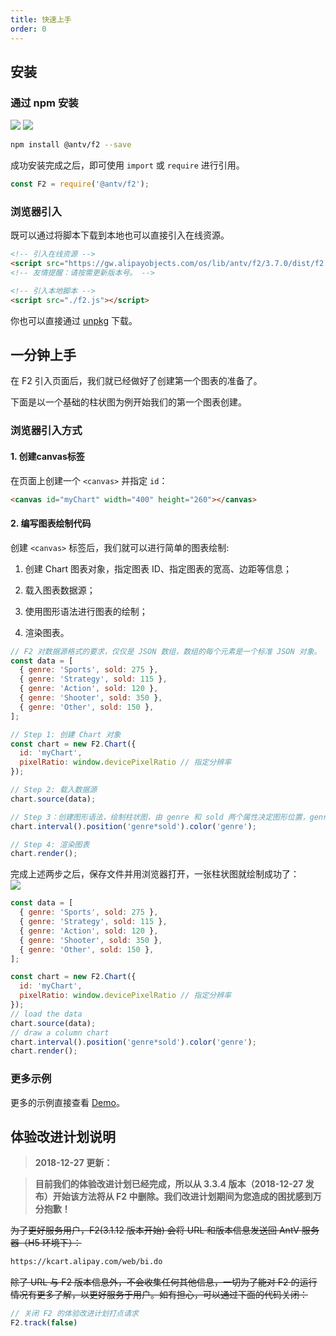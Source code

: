 ```yaml
---
title: 快速上手
order: 0
---
```


## 安装

### 通过 npm 安装

[![](https://img.shields.io/npm/v/@antv/f2.svg)](https://npmjs.com/package/@antv/f2)
[![](https://img.shields.io/npm/dm/@antv/f2.svg)](https://npmjs.com/package/@antv/f2)

```bash
npm install @antv/f2 --save
```

成功安装完成之后，即可使用 `import` 或 `require` 进行引用。

```javascript
const F2 = require('@antv/f2');
```

### 浏览器引入

既可以通过将脚本下载到本地也可以直接引入在线资源。

```html
<!-- 引入在线资源 -->
<script src="https://gw.alipayobjects.com/os/lib/antv/f2/3.7.0/dist/f2.min.js"></script>
<!-- 友情提醒：请按需更新版本号。 -->
```


```html
<!-- 引入本地脚本 -->
<script src="./f2.js"></script>
```
你也可以直接通过 [unpkg](https://unpkg.com/@antv/f2) 下载。

## 一分钟上手

在 F2 引入页面后，我们就已经做好了创建第一个图表的准备了。

下面是以一个基础的柱状图为例开始我们的第一个图表创建。

### 浏览器引入方式

#### 1. 创建canvas标签

在页面上创建一个 `<canvas>` 并指定 `id`：

```html
<canvas id="myChart" width="400" height="260"></canvas>
```

#### 2. 编写图表绘制代码

创建 `<canvas>` 标签后，我们就可以进行简单的图表绘制:

1. 创建 Chart 图表对象，指定图表 ID、指定图表的宽高、边距等信息；

2. 载入图表数据源；

3. 使用图形语法进行图表的绘制；

4. 渲染图表。


```javascript
// F2 对数据源格式的要求，仅仅是 JSON 数组，数组的每个元素是一个标准 JSON 对象。
const data = [
  { genre: 'Sports', sold: 275 },
  { genre: 'Strategy', sold: 115 },
  { genre: 'Action', sold: 120 },
  { genre: 'Shooter', sold: 350 },
  { genre: 'Other', sold: 150 },
];

// Step 1: 创建 Chart 对象
const chart = new F2.Chart({
  id: 'myChart',
  pixelRatio: window.devicePixelRatio // 指定分辨率
});

// Step 2: 载入数据源
chart.source(data);

// Step 3：创建图形语法，绘制柱状图，由 genre 和 sold 两个属性决定图形位置，genre 映射至 x 轴，sold 映射至 y 轴
chart.interval().position('genre*sold').color('genre');

// Step 4: 渲染图表
chart.render();
```

完成上述两步之后，保存文件并用浏览器打开，一张柱状图就绘制成功了：<br />![](https://gw.alipayobjects.com/zos/finxbff/compress-tinypng/54ad3af8-c30d-43ca-b0e8-e21c4ea3d438.png)


```javascript
const data = [
  { genre: 'Sports', sold: 275 },
  { genre: 'Strategy', sold: 115 },
  { genre: 'Action', sold: 120 },
  { genre: 'Shooter', sold: 350 },
  { genre: 'Other', sold: 150 },
];

const chart = new F2.Chart({
  id: 'myChart',
  pixelRatio: window.devicePixelRatio // 指定分辨率
});
// load the data
chart.source(data);
// draw a column chart
chart.interval().position('genre*sold').color('genre');
chart.render();
```

### 更多示例

更多的示例直接查看 [Demo](/en/examples/basic)。

## 体验改进计划说明

> **2018-12-27 更新：**

> **目前我们的体验改进计划已经完成，所以从 3.3.4 版本（2018-12-27 发布）开始该方法将从 F2 中删除。我们改进计划期间为您造成的困扰感到万分抱歉！**


~~为了更好服务用户，F2(3.1.12 版本开始) 会将 URL 和版本信息发送回 AntV 服务器（H5 环境下）：~~

```html
https://kcart.alipay.com/web/bi.do
```

~~除了 URL 与 F2 版本信息外，不会收集任何其他信息，一切为了能对 F2 的运行情况有更多了解，以更好服务于用户。如有担心，可以通过下面的代码关闭：~~

```javascript
// 关闭 F2 的体验改进计划打点请求
F2.track(false)
```

